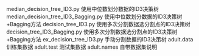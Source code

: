 median_decision_tree_ID3.py 使用中位数划分数据的ID3决策树
median_decision_tree_ID3_Bagging.py 使用中位数划分数据的ID3决策树+Bagging方法
decision_tree_ID3.py 使用多次分割数据选分割点的ID3决策树
decision_tree_ID3_Bagging.py 使用多次分割数据选分割点的ID3决策树+Bagging方法
ex_decision_tree_ID3.py 手动分割数据的ID3决策树
adult.data 训练集数据
adult.test 测试集数据
adult.names 自带数据集说明
